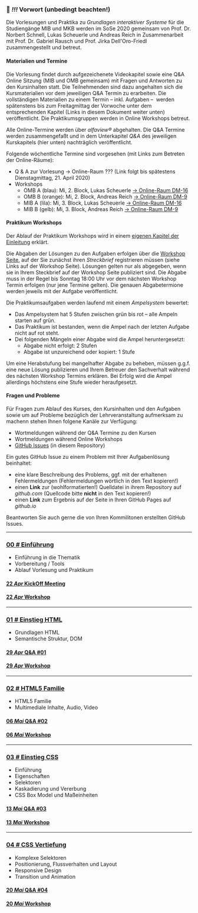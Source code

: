### **💬 _!!!_** Vorwort (unbedingt beachten!)

Die Vorlesungen und Praktika zu *Grundlagen interaktiver Systeme* für die Studiengänge MIB und MKB werden im SoSe 2020 gemeinsam von Prof. Dr. Norbert Schnell, Lukas Scheuerle und Andreas Reich in Zusammenarbeit mit Prof. Dr. Gabriel Rausch und Prof. Jirka Dell'Oro-Friedl zusammengestellt und betreut.

#### Materialien und Termine

Die Vorlesung findet durch aufgezeichenete Videokapitel sowie eine Q&A Online Sitzung (MIB und OMB gemeinsam) mit Fragen und Antworten zu den Kursinhalten statt. Die Teilnehmenden sind dazu angehalten sich die Kursmaterialien vor dem jeweiligen Q&A Termin zu erarbeiten. Die vollständigen Materialien zu einem Termin – inkl. Aufgaben –  werden spätenstens bis zum Freitagmittag der Vorwoche unter dem entsprechenden Kapitel (Links in diesem Dokument weiter unten) veröffentlicht. Die Praktikumsgruppen werden in Online Workshops betreut.

Alle Online-Termine werden über *alfaview&reg;* abgehalten. Die Q&A Termine werden zusammengefaßt und in dem Unterkapitel *Q&A* des jeweiligen Kurskapitels (hier unten) nachträglich veröffentlicht.

Folgende wöchentliche Termine sind vorgesehen (mit Links zum Betreten der Online-Räume):
- Q & A zur Vorlesung → Online-Raum ??? (Link folgt bis spätestens Dienstagmittag, 21. April 2020)
- Workshops
  - OMB A (blau): Mi, 2. Block, Lukas Scheuerle [→ Online-Raum DM-16](https://rooms.hs-furtwangen.de/rooms/dm16)
  - OMB B (orange): Mi, 2. Block, Andreas Reich [→ Online-Raum DM-9](https://rooms.hs-furtwangen.de/rooms/dm9)
  - MIB A (lila): Mi, 3. Block, Lukas Scheuerle [→ Online-Raum DM-16](https://rooms.hs-furtwangen.de/rooms/dm16)
  - MIB B (gelb): Mi, 3. Block, Andreas Reich [→ Online-Raum DM-9](https://rooms.hs-furtwangen.de/rooms/dm9)

#### Praktikum Workshops

Der Ablauf der Praktikum Workshops wird in einem [eigenen Kapitel der Einleitung](L00/#ablauf-vorlesung-und-praktikum) erklärt. 

Die Abgaben der Lösungen zu den Aufgaben erfolgen über die [Workshop Seite](workshops), auf der Sie zunächst ihren *Streckbrief* registrieren müssen (siehe Links auf der Workshop Seite). Lösungen gelten nur als abgegeben, wenn sie in Ihrem Steckbrief auf der Workshop Seite publiziert sind. Die Abgabe muss in der Regel bis Sonntag 18:00 Uhr vor dem nächsten Workshop Termin erfolgen (nur jene Termine gelten). Die genauen Abgabetermione werden jeweils mit der Aufgabe veröffentlicht.

Die Praktikumsaufgaben werden laufend mit einem *Ampelsystem* bewertet:
- Das Ampelsystem hat 5 Stufen zwischen grün bis rot – alle Ampeln starten auf grün.
- Das Praktikum ist bestanden, wenn die Ampel nach der letzten Aufgabe nicht auf rot steht.
- Dei folgenden Mängeln einer Abgabe wird die Ampel heruntergesetzt:
  - Abgabe nicht erfolgt: 2 Stufen
  - Abgabe ist unzureichend oder kopiert: 1 Stufe

Um eine Herabstufung bei mangelhafter Abgabe zu beheben, müssen g.g.f. eine neue Lösung publizieren und Ihrem Betreuer den Sachverhalt während des nächsten Workshop Termins erklären. Bei Erfolg wird die Ampel allerdings höchstens eine Stufe wieder heraufgesetzt.

#### Fragen und Probleme

Für Fragen zum Ablauf des Kurses, den Kursinhalten und den Aufgaben sowie um auf Probleme bezüglich der Lehrveranstaltung aufmerksam zu machenn stehen Ihnen folgene Kanäle zur Verfügung:
- Wortmeldungen während der Q&A Termine zu den Kursen
- Wortmeldungen während Online Workshops
- [GitHub Issues](issues) (in diesem Repository)

Ein gutes GitHub Issue zu einem Problem mit Ihrer Aufgabenlösung beinhaltet:
  - eine klare Beschreibung des Problems, ggf. mit der erhaltenen Fehlermeldungen (Fehlermeldungen wörtlich in den Text kopieren!)
  - einen **Link** zur (wohlformatierten!) Quelldatei in ihrem Repository auf *github.com* (Quellcode bitte **nicht** in den Text kopieren!)
  - einen **Link** zum Ergebnis auf der Seite in Ihren GitHub Pages auf *github.io*

Beantworten Sie auch gerne die von Ihren Kommilitonen erstellten GitHub Issues.

---

### [**00 _#_** Einführung](L00)  
- Einführung in die Thematik
- Vorbereitung / Tools
- Ablauf Vorlesung und Praktikum

#### [**22 _Apr_** KickOff Meeting](L00/qna)

#### [**22 _Apr_** Workshop](L00/#aufgabe)

---

### [**01 _#_** Einstieg HTML](L01)  
- Grundlagen HTML
- Semantische Struktur, DOM

#### [**29 _Apr_** Q&A #01](L01/qna)

#### [**29 _Apr_** Workshop](L01/#aufgabe)

---

### [**02 _#_** HTML5 Familie](L02)  
- HTML5 Familie
- Multimediale Inhalte, Audio, Video

#### [**06 _Mai_** Q&A #02](L02/qna)

#### [**06 _Mai_** Workshop](L02/#aufgabe)

---

### [**03 _#_** Einstieg CSS](L03)  
- Einführung
- Eigenschaften
- Selektoren
- Kaskadierung und Vererbung
- CSS Box Model und Maßeinheiten

#### [**13 _Mai_** Q&A #03](L03/qna)

#### [**13 _Mai_** Workshop](L03/#aufgabe)

---

### [**04 _#_** CSS Vertiefung](L04)

- Komplexe Selektoren
- Positionierung, Flussverhalten und Layout
- Responsive Design
- Transition und Animation

#### [**20 _Mai_** Q&A #04](L04/qna)

#### [**20 _Mai_** Workshop](L04/#aufgabe)
